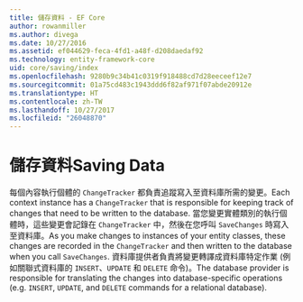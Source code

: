 ```yaml
---
title: 儲存資料 - EF Core
author: rowanmiller
ms.author: divega
ms.date: 10/27/2016
ms.assetid: ef044629-feca-4fd1-a48f-d208daedaf92
ms.technology: entity-framework-core
uid: core/saving/index
ms.openlocfilehash: 9280b9c34b41c0319f918488cd7d28eeceef12e7
ms.sourcegitcommit: 01a75cd483c1943ddd6f82af971f07abde20912e
ms.translationtype: HT
ms.contentlocale: zh-TW
ms.lasthandoff: 10/27/2017
ms.locfileid: "26048870"
---
```

# <a name="saving-data"></a><span data-ttu-id="cae83-102">儲存資料</span><span class="sxs-lookup"><span data-stu-id="cae83-102">Saving Data</span></span>

<span data-ttu-id="cae83-103">每個內容執行個體的 `ChangeTracker` 都負責追蹤寫入至資料庫所需的變更。</span><span class="sxs-lookup"><span data-stu-id="cae83-103">Each context instance has a `ChangeTracker` that is responsible for keeping track of changes that need to be written to the database.</span></span> <span data-ttu-id="cae83-104">當您變更實體類別的執行個體時，這些變更會記錄在 `ChangeTracker` 中，然後在您呼叫 `SaveChanges` 時寫入至資料庫。</span><span class="sxs-lookup"><span data-stu-id="cae83-104">As you make changes to instances of your entity classes, these changes are recorded in the `ChangeTracker` and then written to the database when you call `SaveChanges`.</span></span> <span data-ttu-id="cae83-105">資料庫提供者負責將變更轉譯成資料庫特定作業 (例如關聯式資料庫的 `INSERT`、`UPDATE` 和 `DELETE` 命令)。</span><span class="sxs-lookup"><span data-stu-id="cae83-105">The database provider is responsible for translating the changes into database-specific operations (e.g. `INSERT`, `UPDATE`, and `DELETE` commands for a relational database).</span></span>
